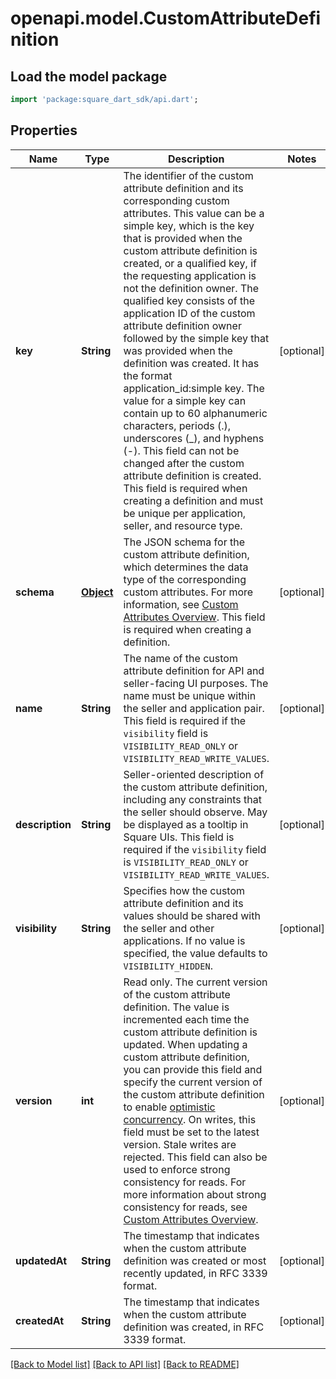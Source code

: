 # openapi.model.CustomAttributeDefinition

## Load the model package
```dart
import 'package:square_dart_sdk/api.dart';
```

## Properties
Name | Type | Description | Notes
------------ | ------------- | ------------- | -------------
**key** | **String** | The identifier of the custom attribute definition and its corresponding custom attributes. This value can be a simple key, which is the key that is provided when the custom attribute definition is created, or a qualified key, if the requesting application is not the definition owner. The qualified key consists of the application ID of the custom attribute definition owner followed by the simple key that was provided when the definition was created. It has the format application_id:simple key.  The value for a simple key can contain up to 60 alphanumeric characters, periods (.), underscores (_), and hyphens (-).  This field can not be changed after the custom attribute definition is created. This field is required when creating a definition and must be unique per application, seller, and resource type. | [optional] 
**schema** | [**Object**](.md) | The JSON schema for the custom attribute definition, which determines the data type of the corresponding custom attributes. For more information, see [Custom Attributes Overview](https://developer.squareup.com/docs/devtools/customattributes/overview). This field is required when creating a definition. | [optional] 
**name** | **String** | The name of the custom attribute definition for API and seller-facing UI purposes. The name must be unique within the seller and application pair. This field is required if the `visibility` field is `VISIBILITY_READ_ONLY` or `VISIBILITY_READ_WRITE_VALUES`. | [optional] 
**description** | **String** | Seller-oriented description of the custom attribute definition, including any constraints that the seller should observe. May be displayed as a tooltip in Square UIs. This field is required if the `visibility` field is `VISIBILITY_READ_ONLY` or `VISIBILITY_READ_WRITE_VALUES`. | [optional] 
**visibility** | **String** | Specifies how the custom attribute definition and its values should be shared with the seller and other applications. If no value is specified, the value defaults to `VISIBILITY_HIDDEN`. | [optional] 
**version** | **int** | Read only. The current version of the custom attribute definition. The value is incremented each time the custom attribute definition is updated. When updating a custom attribute definition, you can provide this field and specify the current version of the custom attribute definition to enable [optimistic concurrency](https://developer.squareup.com/docs/build-basics/common-api-patterns/optimistic-concurrency).  On writes, this field must be set to the latest version. Stale writes are rejected.  This field can also be used to enforce strong consistency for reads. For more information about strong consistency for reads, see [Custom Attributes Overview](https://developer.squareup.com/docs/devtools/customattributes/overview). | [optional] 
**updatedAt** | **String** | The timestamp that indicates when the custom attribute definition was created or most recently updated, in RFC 3339 format. | [optional] 
**createdAt** | **String** | The timestamp that indicates when the custom attribute definition was created, in RFC 3339 format. | [optional] 

[[Back to Model list]](../README.md#documentation-for-models) [[Back to API list]](../README.md#documentation-for-api-endpoints) [[Back to README]](../README.md)


